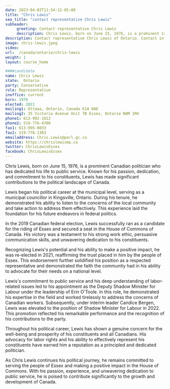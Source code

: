 ```yaml
---
date: 2023-04-02T11:54:12-05:00
title: "Chris Lewis"
seo_title: "contact representative Chris Lewis"
subheader:
     greeting: Contact representative Chris Lewis
     description: Chris Lewis, born on June 15, 1976, is a prominent Canadian politician who has dedicated his life to public service.
description: Contact representative Chris Lewis of Ontario. Contact information for Chris Lewis includes email address, phone number, and mailing address.
image: chris-lewis.jpeg
video:
url:  /canada/ontario/chris-lewis
weight: 1
layout: course_home

####candidate
name: Chris Lewis
state:	Ontario
party: Conservative
role: Representative
inoffice: current
born: 1976
elected: 2021
mailing1: Ottawa, Ontario, Canada K1A 0A6
mailing2: 35 Victoria Avenue Unit 7B Essex, Ontario N8M 1M4
phone1: 613-992-1812
phone2: 519-776-4700
fax1: 613-995-0033
fax2: 519-776-1383
emailaddress: Chris.Lewis@parl.gc.ca
website: https://chrislewismp.ca
twitter: ChrisLewisEssex
facebook: ChrisLewisEssex
---
```


Chris Lewis, born on June 15, 1976, is a prominent Canadian politician who has dedicated his life to public service. Known for his passion, dedication, and commitment to his constituents, Lewis has made significant contributions to the political landscape of Canada.

Lewis began his political career at the municipal level, serving as a municipal councillor in Kingsville, Ontario. During his tenure, he demonstrated his ability to listen to the concerns of the local community and take action to address them effectively. This experience laid the foundation for his future endeavors in federal politics.

In the 2019 Canadian federal election, Lewis successfully ran as a candidate for the riding of Essex and secured a seat in the House of Commons of Canada. His victory was a testament to his strong work ethic, persuasive communication skills, and unwavering dedication to his constituents.

Recognizing Lewis's potential and his ability to make a positive impact, he was re-elected in 2021, reaffirming the trust placed in him by the people of Essex. This endorsement further solidified his position as a respected representative and demonstrated the faith the community had in his ability to advocate for their needs on a national level.

Lewis's commitment to public service and his deep understanding of labor-related issues led to his appointment as the Deputy Shadow Minister for Labour under the leadership of Erin O'Toole. In this role, he demonstrated his expertise in the field and worked tirelessly to address the concerns of Canadian workers. Subsequently, under interim leader Candice Bergen, Lewis was elevated to the position of Shadow Minister for Labour in 2022. This promotion reflected his remarkable performance and the recognition of his contributions to the party.

Throughout his political career, Lewis has shown a genuine concern for the well-being and prosperity of his constituents and all Canadians. His advocacy for labor rights and his ability to effectively represent his constituents have earned him a reputation as a principled and dedicated politician.

As Chris Lewis continues his political journey, he remains committed to serving the people of Essex and making a positive impact in the House of Commons. With his passion, experience, and unwavering dedication to public service, he is poised to contribute significantly to the growth and development of Canada.
